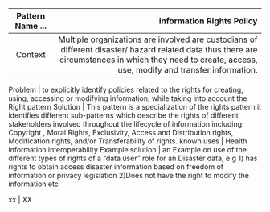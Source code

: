
Pattern Name ... | information Rights Policy
:------:|-------------------:
Context|Multiple organizations are involved are custodians of different disaster/ hazard related data thus there are circumstances in which they need to create, access, use, modify and transfer information.

Problem  | to explicitly identify policies related to the rights for creating, using, accessing or modifying information, while
taking into account the Right pattern
Solution | This pattern is a specialization of the rights pattern  it identifies different sub-patterns which describe the rights of different stakeholders involved throughout the lifecycle of information  including:  Copyright , Moral Rights,  Exclusivity, Access and Distribution rights, Modification rights, and/or  Transferability of rights.
known uses | Health  information interoperability
Example solution | an Example on use of the different types of rights of a “data user” role for an Disaster data, e.g 1) has rights to obtain access disaster information based on freedom of information or privacy legislation 2)Does not have the right to modify the information etc

xx  | XX

